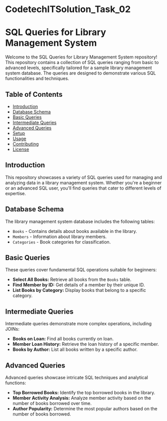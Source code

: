 # CodetechITSolution_Task_02
# SQL Queries for Library Management System

Welcome to the SQL Queries for Library Management System repository! This repository contains a collection of SQL queries ranging from basic to advanced levels, specifically tailored for a sample library management system database. The queries are designed to demonstrate various SQL functionalities and techniques.

## Table of Contents

- [Introduction](#introduction)
- [Database Schema](#database-schema)
- [Basic Queries](#basic-queries)
- [Intermediate Queries](#intermediate-queries)
- [Advanced Queries](#advanced-queries)
- [Setup](#setup)
- [Usage](#usage)
- [Contributing](#contributing)
- [License](#license)

## Introduction

This repository showcases a variety of SQL queries used for managing and analyzing data in a library management system. Whether you're a beginner or an advanced SQL user, you’ll find queries that cater to different levels of expertise.

## Database Schema

The library management system database includes the following tables:

- `Books` - Contains details about books available in the library.
- `Members` - Information about library members.
- `Categories` - Book categories for classification.

## Basic Queries

These queries cover fundamental SQL operations suitable for beginners:

- **Select All Books:** Retrieve all books from the `Books` table.
- **Find Member by ID:** Get details of a member by their unique ID.
- **List Books by Category:** Display books that belong to a specific category.

## Intermediate Queries

Intermediate queries demonstrate more complex operations, including JOINs:

- **Books on Loan:** Find all books currently on loan.
- **Member Loan History:** Retrieve the loan history of a specific member.
- **Books by Author:** List all books written by a specific author.

## Advanced Queries

Advanced queries showcase intricate SQL techniques and analytical functions:

- **Top Borrowed Books:** Identify the top borrowed books in the library.
- **Member Activity Analysis:** Analyze member activity based on the number of books borrowed over time.
- **Author Popularity:** Determine the most popular authors based on the number of books borrowed.



